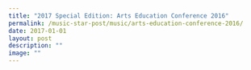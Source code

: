 ```yaml
---
title: "2017 Special Edition: Arts Education Conference 2016"
permalink: /music-star-post/music/arts-education-conference-2016/
date: 2017-01-01
layout: post
description: ""
image: ""
---
```

